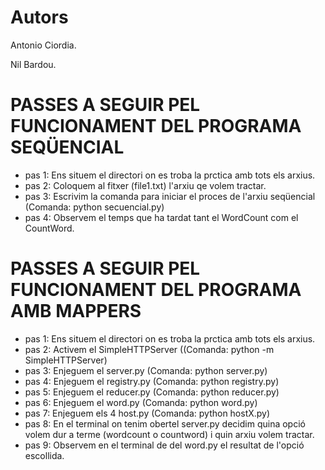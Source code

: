 # Autors
Antonio Ciordia.

Nil Bardou. 

# PASSES A SEGUIR PEL FUNCIONAMENT DEL PROGRAMA SEQÜENCIAL
- pas 1: Ens situem el directori on es troba la prctica amb tots els arxius.
- pas 2: Coloquem al fitxer (file1.txt) l'arxiu qe volem tractar.
- pas 3: Escrivim la comanda para iniciar el proces de l'arxiu seqüencial 
(Comanda: python secuencial.py)
- pas 4: Observem el temps que ha tardat tant el WordCount com el CountWord. 

# PASSES A SEGUIR PEL FUNCIONAMENT DEL PROGRAMA AMB MAPPERS
- pas 1: Ens situem el directori on es troba la prctica amb tots els arxius.
- pas 2: Activem el SimpleHTTPServer ((Comanda: python -m SimpleHTTPServer)
- pas 3: Enjeguem el server.py (Comanda: python server.py)
- pas 4: Enjeguem el registry.py (Comanda: python registry.py)
- pas 5: Enjeguem el reducer.py (Comanda: python reducer.py)
- pas 6: Enjeguem el word.py (Comanda: python word.py)
- pas 7: Enjeguem els 4 host.py (Comanda: python hostX.py)
- pas 8: En el terminal on tenim obertel server.py decidim quina opció volem dur a terme (wordcount o countword) i quin arxiu volem tractar.
- pas 9: Observem en el terminal de del word.py el resultat de l'opció escollida. 
